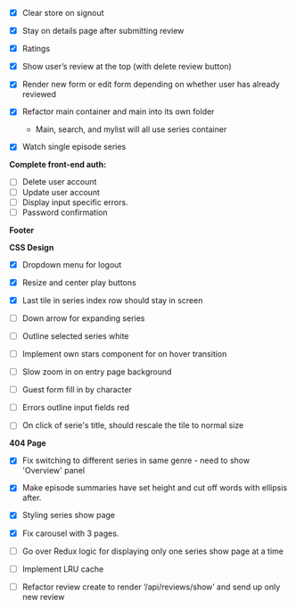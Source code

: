 - [X] Clear store on signout
- [X] Stay on details page after submitting review
- [X] Ratings
- [X] Show user’s review at the top (with delete review button)
- [X] Render new form or edit form depending on whether user has already reviewed

- [X] Refactor main container and main into its own folder
  - Main, search, and mylist will all use series container

- [X] Watch single episode series

**Complete front-end auth:**
- [ ] Delete user account
- [ ] Update user account
- [ ] Display input specific errors.
- [ ] Password confirmation

**Footer**

**CSS Design**
- [X] Dropdown menu for logout
- [X] Resize and center play buttons
- [X] Last tile in series index row should stay in screen
- [ ] Down arrow for expanding series
- [ ] Outline selected series white
- [ ] Implement own stars component for on hover transition

- [ ] Slow zoom in on entry page background
- [ ] Guest form fill in by character
- [ ] Errors outline input fields red
- [ ] On click of serie's title, should rescale the tile to normal size

**404 Page**

- [X] Fix switching to different series in same genre - need to show 'Overview' panel

- [X] Make episode summaries have set height and cut off words with ellipsis after.

- [X] Styling series show page

- [x] Fix carousel with 3 pages.

- [ ] Go over Redux logic for displaying only one series show page at a time

- [ ] Implement LRU cache

- [ ] Refactor review create to render ‘/api/reviews/show’ and send up only new review
